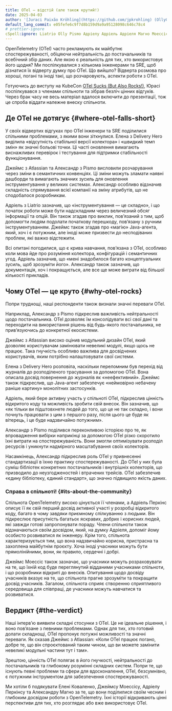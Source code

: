 ```yaml
---
title: OTel — відстій (але також крутий!)
date: 2025-04-03
author: '[Juraci Paixão Kröhling](https://github.com/jpkrohling) (OllyGarden)'
default_lang_commit: e05fefe6c9f7d8b159d9a9a95128098c646c78c4
# prettier-ignore
cSpell:ignore: Liatrio Olly Pismo Адріелу Адріель Адріеля Магно Моессіс Моессісу
---
```


OpenTelemetry (OTel) часто рекламують як майбутнє спостережуваності, обіцяючи нейтральність до постачальників та всебічний збір даних. Але якою є реальність для тих, хто використовує його щодня? Ми поспілкувалися з кількома інженерами та SRE, щоб дізнатися їх відверту думку про OTel. Що вийшло? Відверта розмова про хороші, погані та іноді такі, що розчаровують, аспекти роботи з OTel.

Готуючись до виступу на KubeCon [OTel Sucks (But Also Rocks!)](https://sched.co/1txHm), Юрасі поспілкувався з членами спільноти та зібрав безліч цінних відгуків. Через брак часу не весь матеріал вдалося включити до презентації, тож це спроба віддати належне внеску спільноти.

## Де OTel не дотягує {#where-otel-falls-short}

У своїх відвертих відгуках про OTel інженери та SRE поділилися спільними проблемами, з якими вони зіткнулися. Елена з Delivery Hero виділила «відсутність стабільної версії колектора» і «швидкий темп змін» як значні больові точки. Ці часті оновлення вимагають виснажливих перевірок і тестування для підтримки стабільності функціонування.

Джеймс з Atlassian та Александр з Pismo висловили розчарування через зміни в семантичних конвенціях. Ці зміни можуть зламати наявні дашборди та вимагають значних зусиль для оновлення інструментування у великих системах. Александр особливо відзначив складність спрямування всієї компанії на зміну атрибутів, що не сподобалося розробникам.

Адріель з Liatrio зазначив, що «інструментування — це складно», і що початок роботи може бути надскладним через величезний обсяг інформації та опцій. Він також згадав про виклик, повʼязаний з тим, щоб допомогти людям подолати початкову перешкоду, повʼязану з ручним інструментуванням. Джеймс також згадав про «магію» Java-агента, який, хоч і є потужним, але іноді може призвести до несподіваних проблем, які важко відстежити.

Всі опитані погодилися, що є крива навчання, повʼязана з OTel, особливо коли мова йде про розуміння колектора, конфігурацій і семантичних угод. Адріель зазначив, що «мені знадобилося багато концептуальних зусиль, щоб зрозуміти його». Александр також зазначив, що документація, хоч і покращується, але все ще може виграти від більшої кількості прикладів.

## Чому OTel — це круто {#why-otel-rocks}

Попри труднощі, наші респонденти також визнали значні переваги OTel.

Наприклад, Александр з Pismo підкреслив важливість нейтральності щодо постачальника. OTel дозволяє їм консолідувати всі свої дані та переходити на використання рішень від будь-якого постачальника, не привʼязуючись до конкретної екосистеми.

Джеймс з Atlassian високо оцінив модульний дизайн OTel, який дозволяє користувачам замінювати невеликі модулі, якщо щось не працює. Така гнучкість особливо важлива для досвідчених користувачів, яким потрібно налаштовувати свої системи.

Елена з Delivery Hero розповіла, наскільки переломним був перехід від журналів до розподіленого трасування за допомогою OTel. Вона описала досвід повернення до журналів як «неефективний». Джеймс також підкреслив, що Java-агент забезпечує «неймовірно небачену раніше картину» монолітних застосунків.

Адріель, який бере активну участь у спільноті OTel, підкреслив цінність відкритого коду та можливість зробити свій внесок. Він зазначив, що «як тільки ви підштовхнете людей до того, що це не так складно, і вони почнуть працювати з цим з першого разу, після цього це буде як вітерець, і це буде надзвичайно потужним».

Александр з Pismo поділився переконливою історією про те, як впровадження вибірки наприкінці за допомогою OTel різко скоротило їхні витрати на спостережуваність. Вони змогли оптимізувати розподіл ресурсів і уникнути надмірного масштабування своїх колекторів.

Насамкінець, Александр підкреслив роль OTel у привнесенні стандартизації в їхню практику спостережуваності. До OTel у них була суміш бібліотек конкретних постачальників і внутрішніх колекторів, що призводило до неузгодженостей і втрачених трейсів. OTel забезпечив «єдину бібліотеку, єдиний стандарт», що значно підвищило якість даних.

### Справа в спільноті! {#its-about-the-community}

Спільнота OpenTelemetry високо цінується її членами, а Адріель Перкінс описує її як свій перший досвід активної участі у розробці відкритого коду, багато в чому завдяки приємному спілкуванню з людьми. Він підкреслює присутність багатьох яскравих, добрих і корисних людей, які завжди готові запропонувати пораду. Члени спільноти також відзначаються своїм досвідом, який, на думку Адріеля, допоміг йому особисто розвиватися як інженеру. Крім того, спільнота характеризується тим, що вона надзвичайно корисна, пристрасна та захоплена майбутнім проєкту. Хоча іноді учасники можуть бути прямолінійними, вони, як правило, сердечні і добрі.

Джеймс Моессіс також зазначає, що учасники можуть розраховувати на те, що їхній код буде переглянутий відданими учасниками спільноти, і що розробники відкриті до внесків. Опитування щодо досвіду учасників вказує на те, що спільнота прагне зрозуміти та покращити досвід учасників. Загалом, спільнота сприяє створенню сприятливого середовища для співпраці, де учасники можуть навчатися та розвиватися.

## Вердикт {#the-verdict}

Наші інтервʼю виявили складні стосунки з OTel. Це не ідеальне рішення, і воно повʼязане з певними проблемами. Однак для тих, хто готовий долати складнощі, OTel пропонує потужні можливості та значні переваги. Як сказав Джеймс з Atlassian: «Коли OTel працює погано, добре те, що він спроєктований таким чином, що ви можете замінити невеликі модульні частини тут і там».

Зрештою, цінність OTel полягає в його гнучкості, нейтральності до постачальників та глибокому розумінні складних систем. Попри те, що існують певні проблеми та сфери для вдосконалення, OTel, безсумнівно, є потужним інструментом для забезпечення спостережуваності.

Ми хотіли б подякувати Елені Коваленко, Джеймсу Моессісу, Адріелу Перкінсу та Александру Магно за те, що вони поділилися своїм чесним і глибоким досвідом роботи з OpenTelemetry. Їхні історії відкривають цінні перспективи для тих, хто розглядає або вже використовує OTel.
